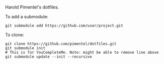 Harold Pimentel's dotfiles.

To add a submodule:

    git submodule add https://github.com/user/project.git

To clone:

    git clone https://github.com/pimentel/dotfiles.git
    git submodule init
    # This is for YouCompleteMe. Note: might be able to remove line above
    git submodule update --init --recursive
